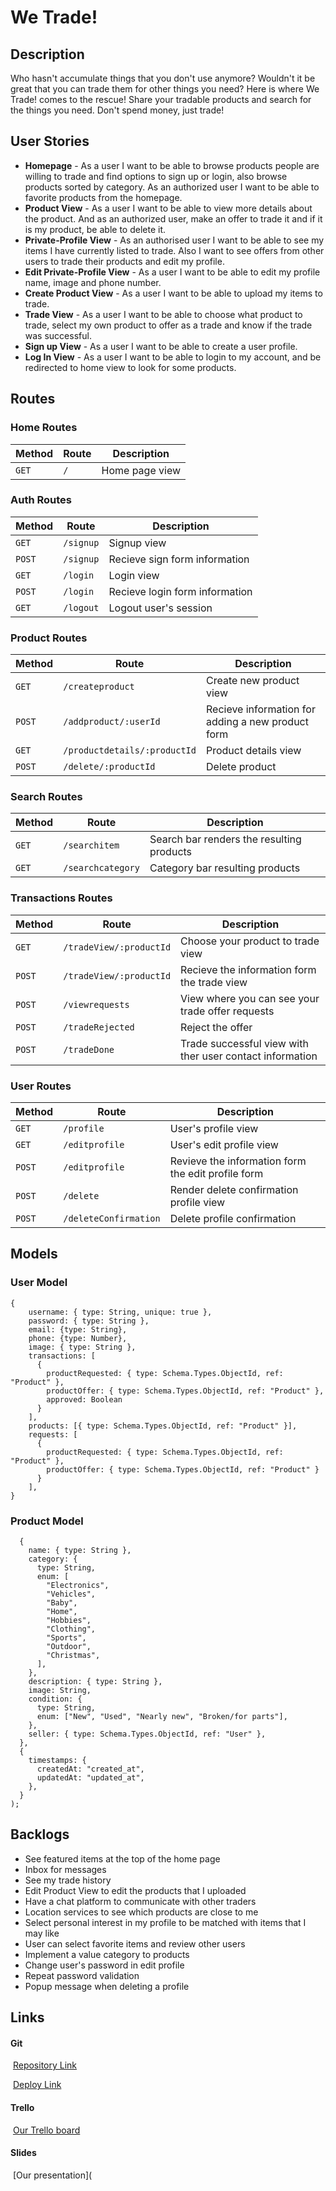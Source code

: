 # We Trade!

## Description

Who hasn't accumulate things that you don't use anymore? Wouldn't it be great that you can trade them for other things you need? Here is where We Trade! comes to the rescue! Share your tradable products and search for the things you need. Don't spend money, just trade!

## User Stories

- **Homepage** - As a user I want to be able to browse products people are willing to trade and find options to sign up or login, also browse products sorted by category. As an authorized user I want to be able to favorite products from the homepage.
- **Product View** - As a user I want to be able to view more details about the product. And as an authorized user, make an offer to trade it and if it is my product, be able to delete it.
- **Private-Profile View** - As an authorised user I want to be able to see my items I have currently listed to trade. Also I want to see offers from other users to trade their products and edit my profile.
- **Edit Private-Profile View** - As a user I want to be able to edit my profile name, image and phone number.
- **Create Product View** - As a user I want to be able to upload my items to trade.
- **Trade View** - As a user I want to be able to choose what product to trade, select my own product to offer as a trade and know if the trade was successful.
- **Sign up View** - As a user I want to be able to create a user profile.
- **Log In View** - As a user I want to be able to login to my account, and be redirected to home view to look for some products.

## Routes

### Home Routes

| **Method** | **Route** | **Description** |
| ---------- | --------- | --------------- |
| `GET`      | `/`       | Home page view  |

### Auth Routes

| **Method** | **Route** | **Description**                |
| ---------- | --------- | ------------------------------ |
| `GET`      | `/signup` | Signup view                    |
| `POST`     | `/signup` | Recieve sign form information  |
| `GET`      | `/login`  | Login view                     |
| `POST`     | `/login`  | Recieve login form information |
| `GET`      | `/logout` | Logout user's session          |

### Product Routes

| **Method** | **Route**                    | **Description**                                   |
| ---------- | ---------------------------- | ------------------------------------------------- |
| `GET`      | `/createproduct`             | Create new product view                           |
| `POST`     | `/addproduct/:userId`        | Recieve information for adding a new product form |
| `GET`      | `/productdetails/:productId` | Product details view                              |
| `POST`     | `/delete/:productId`         | Delete product                                    |

### Search Routes

| **Method** | **Route**         | **Description**                           |
| ---------- | ----------------- | ----------------------------------------- |
| `GET`      | `/searchitem`     | Search bar renders the resulting products |
| `GET`      | `/searchcategory` | Category bar resulting products           |

### Transactions Routes

| **Method** | **Route**               | **Description**                                          |
| ---------- | ----------------------- | -------------------------------------------------------- |
| `GET`      | `/tradeView/:productId` | Choose your product to trade view                        |
| `POST`     | `/tradeView/:productId` | Recieve the information form the trade view              |
| `POST`     | `/viewrequests`         | View where you can see your trade offer requests         |
| `POST`     | `/tradeRejected`        | Reject the offer                                         |
| `POST`     | `/tradeDone`            | Trade successful view with ther user contact information |

### User Routes

| **Method** | **Route**             | **Description**                                    |
| ---------- | --------------------- | -------------------------------------------------- |
| `GET`      | `/profile`            | User's profile view                                |
| `GET`      | `/editprofile`        | User's edit profile view                           |
| `POST`     | `/editprofile`        | Revieve the information form the edit profile form |
| `POST`     | `/delete`             | Render delete confirmation profile view            |
| `POST`     | `/deleteConfirmation` | Delete profile confirmation                        |

## Models

### User Model

```
{
    username: { type: String, unique: true },
    password: { type: String },
    email: {type: String},
    phone: {type: Number},
    image: { type: String },
    transactions: [
      {
        productRequested: { type: Schema.Types.ObjectId, ref: "Product" },
        productOffer: { type: Schema.Types.ObjectId, ref: "Product" },
        approved: Boolean
      }
    ],
    products: [{ type: Schema.Types.ObjectId, ref: "Product" }],
    requests: [
      {
        productRequested: { type: Schema.Types.ObjectId, ref: "Product" },
        productOffer: { type: Schema.Types.ObjectId, ref: "Product" }
      }
    ],
}
```

### Product Model

```
  {
    name: { type: String },
    category: {
      type: String,
      enum: [
        "Electronics",
        "Vehicles",
        "Baby",
        "Home",
        "Hobbies",
        "Clothing",
        "Sports",
        "Outdoor",
        "Christmas",
      ],
    },
    description: { type: String },
    image: String,
    condition: {
      type: String,
      enum: ["New", "Used", "Nearly new", "Broken/for parts"],
    },
    seller: { type: Schema.Types.ObjectId, ref: "User" },
  },
  {
    timestamps: {
      createdAt: "created_at",
      updatedAt: "updated_at",
    },
  }
);
```

## Backlogs

- See featured items at the top of the home page
- Inbox for messages
- See my trade history
- Edit Product View to edit the products that I uploaded
- Have a chat platform to communicate with other traders
- Location services to see which products are close to me
- Select personal interest in my profile to be matched with items that I may like
- User can select favorite items and review other users
- Implement a value category to products
- Change user's password in edit profile
- Repeat password validation
- Popup message when deleting a profile

## Links

#### Git

​ [Repository Link](https://github.com/djnosey/steven-jaime-project)

​ [Deploy Link](https://trade-up-app.herokuapp.com)

#### Trello

​ [Our Trello board](https://trello.com/b/PDgAjzMS/trade-app)

#### Slides

​ [Our presentation](
